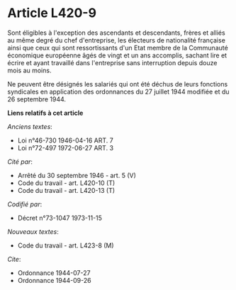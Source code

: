 # Article L420-9

Sont éligibles à l'exception des ascendants et descendants, frères et alliés au même degré du chef d'entreprise, les
électeurs de nationalité française ainsi que ceux qui sont ressortissants d'un Etat membre de la Communauté économique
européenne âgés de vingt et un ans accomplis, sachant lire et écrire et ayant travaillé dans l'entreprise sans interruption
depuis douze mois au moins.

Ne peuvent être désignés les salariés qui ont été déchus de leurs fonctions syndicales en application des ordonnances du 27
juillet 1944 modifiée et du 26 septembre 1944.

**Liens relatifs à cet article**

_Anciens textes_:

  - Loi n°46-730 1946-04-16 ART. 7
  - Loi n°72-497 1972-06-27 ART. 3

_Cité par_:

  - Arrêté du 30 septembre 1946 - art. 5 (V)
  - Code du travail - art. L420-10 (T)
  - Code du travail - art. L420-13 (T)

_Codifié par_:

  - Décret n°73-1047 1973-11-15

_Nouveaux textes_:

  - Code du travail - art. L423-8 (M)

_Cite_:

  - Ordonnance  1944-07-27
  - Ordonnance  1944-09-26
